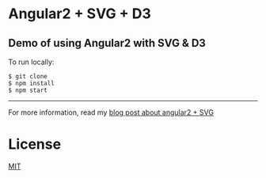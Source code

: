 # Angular2 + SVG + D3

## Demo of using Angular2 with SVG & D3

To run locally:  
```
$ git clone
$ npm install
$ npm start
```
___
For more information, read my [blog post about angular2 + SVG](blog.500tech.com/svg-in-angular-2/)

# License
 [MIT](/LICENSE)
